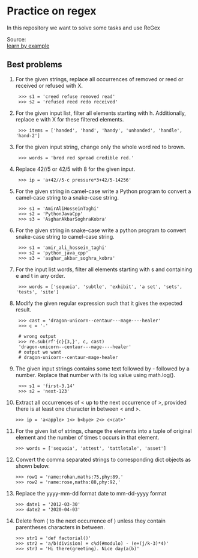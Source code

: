# Practice on regex

In this repository we want to solve some tasks and use ReGex 

Source:  
[learn by example](https://learnbyexample.github.io/py_regular_expressions/Exercise_solutions.html)

## Best problems

1. For the given strings, replace all occurrences of removed or reed or received or refused with X.

        >>> s1 = 'creed refuse removed read'  
        >>> s2 = 'refused reed redo received'


2. For the given input list, filter all elements starting with h. Additionally, replace e with X for these filtered elements.

        >>> items = ['handed', 'hand', 'handy', 'unhanded', 'handle', 'hand-2']


3. For the given input string, change only the whole word red to brown.

        >>> words = 'bred red spread credible red.'


4. Replace 42//5 or 42/5 with 8 for the given input.

        >>> ip = 'a+42//5-c pressure*3+42/5-14256'


5. For the given string in camel-case write a Python program to convert a camel-case string to a snake-case string.

        >>> s1 = 'AmirAliHosseinTaghi'
        >>> s2 = 'PythonJavaCpp'
        >>> s3 = 'AsgharAkbarSoghraKobra'


6. For the given string in snake-case write a python program to convert snake-case string to camel-case string.

        >>> s1 = 'amir_ali_hossein_taghi'
        >>> s2 = 'python_java_cpp'
        >>> s3 = 'asghar_akbar_soghra_kobra'


7. For the input list words, filter all elements starting with s and containing e and t in any order.

        >>> words = ['sequoia', 'subtle', 'exhibit', 'a set', 'sets', 'tests', 'site']


8. Modify the given regular expression such that it gives the expected result.

        >>> cast = 'dragon-unicorn--centaur---mage----healer'
        >>> c = '-'

        # wrong output
        >>> re.sub(rf'{c}{3,}', c, cast)
        'dragon-unicorn--centaur---mage----healer'
        # output we want
        # dragon-unicorn--centaur-mage-healer


9. The given input strings contains some text followed by - followed by a number. Replace that number with its log value using math.log().

        >>> s1 = 'first-3.14'
        >>> s2 = 'next-123'


10. Extract all occurrences of < up to the next occurrence of >, provided there is at least one character in between < and >.

        >>> ip = 'a<apple> 1<> b<bye> 2<> c<cat>'


11. For the given list of strings, change the elements into a tuple of original element and the number of times t occurs in that element.

        >>> words = ['sequoia', 'attest', 'tattletale', 'asset']

12. Convert the comma separated strings to corresponding dict objects as shown below.

        >>> row1 = 'name:rohan,maths:75,phy:89,'
        >>> row2 = 'name:rose,maths:88,phy:92,'
    
13. Replace the yyyy-mm-dd format date to mm-dd-yyyy format

        >>> date1 = '2012-03-30'
        >>> date2 = '2020-04-03'

14. Delete from ( to the next occurrence of ) unless they contain parentheses characters in between.

        >>> str1 = 'def factorial()'
        >>> str2 = 'a/b(division) + c%d(#modulo) - (e+(j/k-3)*4)'
        >>> str3 = 'Hi there(greeting). Nice day(a(b)'
    
